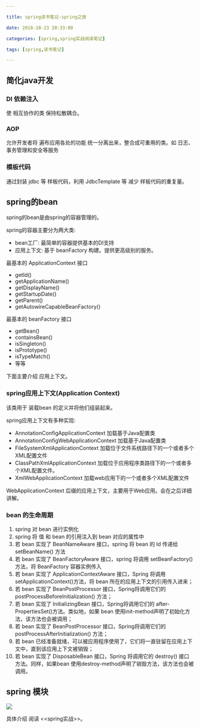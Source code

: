 ```yaml
---

title: spring读书笔记-spring之旅

date: 2018-10-23 20:33:00

categories: [spring,spring实战阅读笔记]

tags: [spring,读书笔记]

---
```




<!--more-->


## 简化java开发

### DI 依赖注入

使 相互协作的类 保持松散耦合。

### AOP

允许开发者将 遍布应用各处的功能 统一分离出来，整合成可重用的类。如 日志、事务管理和安全等服务

### 模板代码

通过封装 jdbc 等 样板代码，利用 JdbcTemplate 等 减少 样板代码的重复量。

## spring的bean

spring的bean是由spring的容器管理的。

spring的容器主要分为两大类:

- bean工厂: 最简单的容器提供基本的DI支持
- 应用上下文: 基于 beanFactory 构建。提供更高级别的服务。


最基本的 ApplicationContext 接口 

- getId()
- getApplicationName()
- getDisplayName()
- getStartupDate()
- getParent()
- getAutowireCapableBeanFactory()

最基本的 beanFactory 接口

- getBean()
- containsBean()
- isSingleton()
- isPrototype()
- isTypeMatch()
- 等等

下面主要介绍 应用上下文。

### spring应用上下文(Application Context)

该类用于 装载bean 的定义并将他们组装起来。

spring应用上下文有多种实现:

- AnnotationConfigApplicationContext 加载基于Java配置类
- AnnotationConfigWebApplicationContext 加载基于Java配置类
- FileSystemXmlApplicationContext 加载位于文件系统路径下的一个或者多个XML配置文件
- ClassPathXmlApplicationContext 加载位于应用程序类路径下的一个或者多个XML配置文件。
- XmlWebApplicationContext 加载web应用下的一个或者多个XML配置文件

WebApplicationContext 后缀的应用上下文，主要用于Web应用。会在之后详细讲解。

### bean 的生命周期

1. spring 对 bean 进行实例化
2. spring 将 值 和 bean 的引用注入到 bean 对应的属性中
3. 若 bean 实现了 BeanNameAware 接口，spring 将 bean 的 Id 传递给 setBeanName() 方法
4. 若 bean 实现了 BeanFactoryAware 接口，spring 将调用 setBeanFactory() 方法，将 BeanFactory 容器实例传入
5. 若 bean 实现了 ApplicationContextAware 接口，Spring 将调用 setApplicationContext()方法，将 bean 所在的应用上下文的引用传入进来；
6. 若 bean 实现了 BeanPostProcessor 接口，Spring将调用它们的 postProcessBeforeInitialization() 方法；
7. 若 bean 实现了 InitializingBean 接口，Spring将调用它们的 after-PropertiesSet()方法。类似地，如果 bean 使用init-method声明了初始化方法，该方法也会被调用；
8. 若 bean 实现了 BeanPostProcessor 接口，Spring将调用它们的 postProcessAfterInitialization() 方法；
9. 若 bean 已经准备就绪，可以被应用程序使用了，它们将一直驻留在应用上下文中，直到该应用上下文被销毁；
10. 若 bean 实现了 DisposableBean 接口，Spring 将调用它的 destroy() 接口方法。同样，如果bean 使用destroy-method声明了销毁方法，该方法也会被调用。


## spring 模块

![](/images/spring之旅/spring模块.png)

具体介绍 阅读 <<spring实战>>。